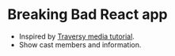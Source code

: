 # Breaking Bad React app 

- Inspired by [Traversy media tutorial](https://www.youtube.com/watch?v=YaioUnMw0mo).
- Show cast members and information.
